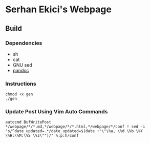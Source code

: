 # Serhan Ekici's Webpage


## Build

### Dependencies
* sh
* cat
* GNU sed
* [pandoc](https://pandoc.org/)

### Instructions
```
chmod +x gen
./gen
```

### Update Post Using Vim Auto Commands
```
autocmd BufWritePost */webpage/*/*.md,*/webpage/*/*.html,*/webpage/*/conf ! sed -i "s/^date_updated=.*/date_updated=$(date +"\"\%a, \%d \%b \%Y \%H:\%M:\%S \%z\"")/" %:p:h/conf
```
